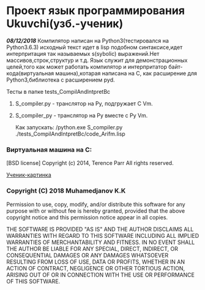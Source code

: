 Проект язык программирования Ukuvchi(узб.-ученик)
================================================

***08/12/2018***
Компилятор написан на Python3(тестировался на Python3.6.3)
исходный текст идет в lisp подобном синтаксисе,идет интерпритация
так называемых s(sybolic) выражений.Нет массивов,строк,структур и т.д.
Язык служит для демонстрационных целей,того как может работать компилятор
и интерпритатор байт-кода(виртуальная машина),котарая написана на С,
как расширение для Python3,библиотека с расширением pyd.

Тесты в папке tests_CompilAndIntpretBc

1. S_compiler.py - транслятор на Py, подгружает C Vm.
2. S_compiler_py - транслятор на Py вместе с Py Vm.

    Как запускать:
    <path>/python.exe S_compiler.py ./tests_CompilAndIntpretBc/code_Arifm.lisp

### Виртуальная машина на C:
[BSD license]
Copyright (c) 2014, Terence Parr
All rights reserved.

[Ученик-картинка](https://github.com/kosta2222/proj_Ukuvchi_Lang/ukuvchi_logo.png)

### Copyright (C) 2018 Muhamedjanov K.K
 
   Permission to use, copy, modify, and/or distribute this software for any
   purpose with or without fee is hereby granted, provided that the above
   copyright notice and this permission notice appear in all copies.
 
   THE SOFTWARE IS PROVIDED "AS IS" AND THE AUTHOR DISCLAIMS ALL WARRANTIES
   WITH REGARD TO THIS SOFTWARE INCLUDING ALL IMPLIED WARRANTIES OF
   MERCHANTABILITY AND FITNESS. IN NO EVENT SHALL THE AUTHOR BE LIABLE FOR
   ANY SPECIAL, DIRECT, INDIRECT, OR CONSEQUENTIAL DAMAGES OR ANY DAMAGES
   WHATSOEVER RESULTING FROM LOSS OF USE, DATA OR PROFITS, WHETHER IN AN
   ACTION OF CONTRACT, NEGLIGENCE OR OTHER TORTIOUS ACTION, ARISING OUT OF
   OR IN CONNECTION WITH THE USE OR PERFORMANCE OF THIS SOFTWARE.
 
 